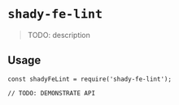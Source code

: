 # `shady-fe-lint`

> TODO: description

## Usage

```
const shadyFeLint = require('shady-fe-lint');

// TODO: DEMONSTRATE API
```
